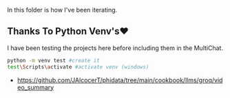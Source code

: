 In this folder is how I've been iterating.

## Thanks To Python Venv's❤️

I have been testing the projects here before including them in the MultiChat.

```sh
python -m venv test #create it
test\Scripts\activate #activate venv (windows)
```

* https://github.com/JAlcocerT/phidata/tree/main/cookbook/llms/groq/video_summary